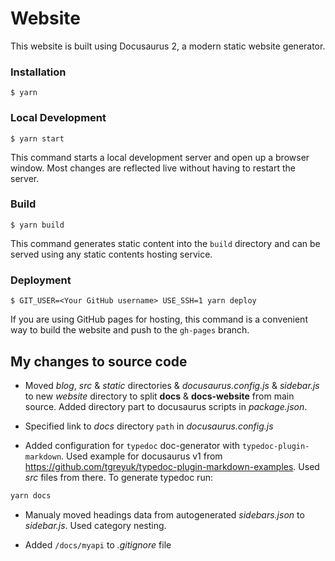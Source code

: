 # Website

This website is built using Docusaurus 2, a modern static website generator.

### Installation

```
$ yarn
```

### Local Development

```
$ yarn start
```

This command starts a local development server and open up a browser window. Most changes are reflected live without having to restart the server.

### Build

```
$ yarn build
```

This command generates static content into the `build` directory and can be served using any static contents hosting service.

### Deployment

```
$ GIT_USER=<Your GitHub username> USE_SSH=1 yarn deploy
```

If you are using GitHub pages for hosting, this command is a convenient way to build the website and push to the `gh-pages` branch.

## My changes to source code

- Moved *blog*, *src* & *static* directories & *docusaurus.config.js* & *sidebar.js* to new *website* directory to split **docs** & **docs-website** from main source. Added directory part to docusaurus scripts in *package.json*.

- Specified link to *docs* directory `path` in *docusaurus.config.js*

- Added configuration for `typedoc` doc-generator with `typedoc-plugin-markdown`. Used example for docusaurus v1 from https://github.com/tgreyuk/typedoc-plugin-markdown-examples. Used *src* files from there. To generate typedoc run:

```sh
yarn docs
```

- Manualy moved headings data from autogenerated *sidebars.json* to *sidebar.js*. Used category nesting.

- Added `/docs/myapi` to *.gitignore* file
